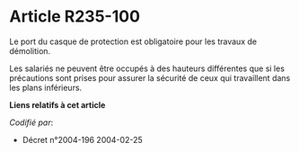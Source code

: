 # Article R235-100

Le port du casque de protection est obligatoire pour les travaux de démolition.

Les salariés ne peuvent être occupés à des hauteurs différentes que si les précautions sont prises pour assurer la sécurité
de ceux qui travaillent dans les plans inférieurs.

**Liens relatifs à cet article**

_Codifié par_:

  - Décret n°2004-196 2004-02-25
